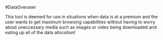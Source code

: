 #DataOverseer

This tool is deemed for use in situations when data is at a premium and the user wants to get maximum browsing capabilities without having to worry about uneccessary
media such as images or video being downloaded and eating up all of the data allocation!

